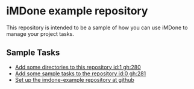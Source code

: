 iMDone example repository
====
This repository is intended to be a sample of how you can use iMDone to manage your project tasks.

Sample Tasks
----
- [Add some directories to this repository id:1 gh:280](#TODO:0)
- [Add some sample tasks to the repository id:0 gh:281](#TODO:30)
- [Set up the imdone-example repository at github](#DONE:0)

